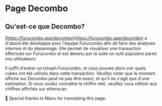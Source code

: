 # Page Decombo

## Qu'est-ce que Decombo?

[https://furucombo.app/decombo](https://furucombo.app/decombo) a d'abord été développé pour l'équipe Furucombo afin de faire des analyses internes et du dépannage. Elle permet de visualiser une transaction effectuée sur Furucombo et est devenu par la suite un outil populaire parmi nos utilisateurs.

Il suffit d'entrer un txhash Furucombo, et vous pouvez alors voir quels cubes ont été utilisés dans cette transaction. Veuillez noter que le montant affiché sur Decombo peut ne pas être exact, et qu'il ne s'agit que d'une estimation. Si vous voulez connaître le chiffre réel, veuillez vous référer aux chiffres affichés sur etherscan.



🧊 Special thanks to Manu for translating this page.

